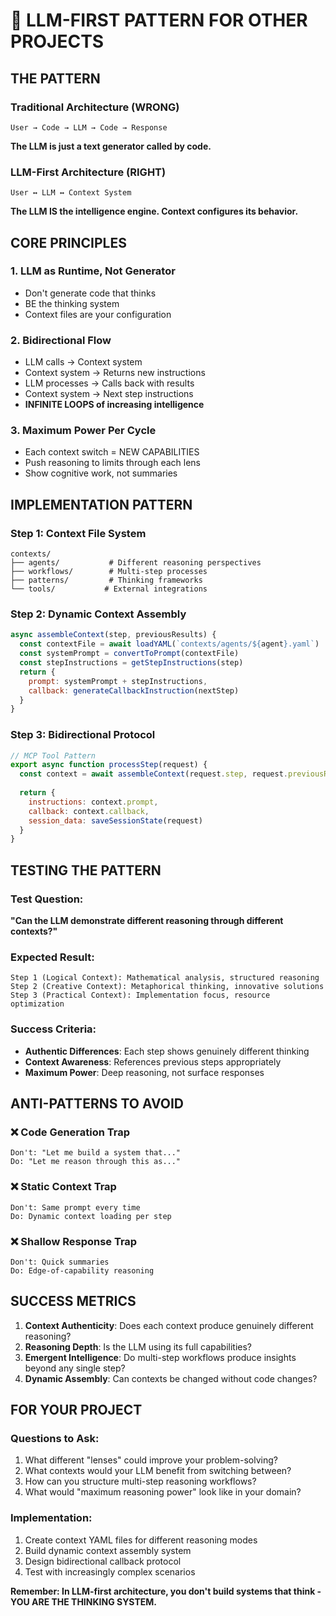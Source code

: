 # 🧠 LLM-FIRST PATTERN FOR OTHER PROJECTS

## **THE PATTERN**

### **Traditional Architecture (WRONG)**
```
User → Code → LLM → Code → Response
```
**The LLM is just a text generator called by code.**

### **LLM-First Architecture (RIGHT)**  
```
User ↔ LLM ↔ Context System
```
**The LLM IS the intelligence engine. Context configures its behavior.**

## **CORE PRINCIPLES**

### 1. **LLM as Runtime, Not Generator**
- Don't generate code that thinks
- BE the thinking system
- Context files are your configuration

### 2. **Bidirectional Flow**
- LLM calls → Context system
- Context system → Returns new instructions  
- LLM processes → Calls back with results
- Context system → Next step instructions
- **INFINITE LOOPS of increasing intelligence**

### 3. **Maximum Power Per Cycle**
- Each context switch = NEW CAPABILITIES
- Push reasoning to limits through each lens
- Show cognitive work, not summaries

## **IMPLEMENTATION PATTERN**

### Step 1: Context File System
```
contexts/
├── agents/           # Different reasoning perspectives
├── workflows/        # Multi-step processes  
├── patterns/         # Thinking frameworks
└── tools/           # External integrations
```

### Step 2: Dynamic Context Assembly
```javascript
async assembleContext(step, previousResults) {
  const contextFile = await loadYAML(`contexts/agents/${agent}.yaml`)
  const systemPrompt = convertToPrompt(contextFile)
  const stepInstructions = getStepInstructions(step)
  return {
    prompt: systemPrompt + stepInstructions,
    callback: generateCallbackInstruction(nextStep)
  }
}
```

### Step 3: Bidirectional Protocol  
```javascript
// MCP Tool Pattern
export async function processStep(request) {
  const context = await assembleContext(request.step, request.previousResults)
  
  return {
    instructions: context.prompt,
    callback: context.callback,
    session_data: saveSessionState(request)
  }
}
```

## **TESTING THE PATTERN**

### Test Question:
**"Can the LLM demonstrate different reasoning through different contexts?"**

### Expected Result:
```
Step 1 (Logical Context): Mathematical analysis, structured reasoning
Step 2 (Creative Context): Metaphorical thinking, innovative solutions  
Step 3 (Practical Context): Implementation focus, resource optimization
```

### Success Criteria:
- **Authentic Differences**: Each step shows genuinely different thinking
- **Context Awareness**: References previous steps appropriately
- **Maximum Power**: Deep reasoning, not surface responses

## **ANTI-PATTERNS TO AVOID**

### ❌ **Code Generation Trap**
```
Don't: "Let me build a system that..."
Do: "Let me reason through this as..."
```

### ❌ **Static Context Trap**
```
Don't: Same prompt every time
Do: Dynamic context loading per step
```

### ❌ **Shallow Response Trap**
```
Don't: Quick summaries
Do: Edge-of-capability reasoning
```

## **SUCCESS METRICS**

1. **Context Authenticity**: Does each context produce genuinely different reasoning?
2. **Reasoning Depth**: Is the LLM using its full capabilities?
3. **Emergent Intelligence**: Do multi-step workflows produce insights beyond any single step?
4. **Dynamic Assembly**: Can contexts be changed without code changes?

## **FOR YOUR PROJECT**

### Questions to Ask:
1. What different "lenses" could improve your problem-solving?
2. What contexts would your LLM benefit from switching between?
3. How can you structure multi-step reasoning workflows?
4. What would "maximum reasoning power" look like in your domain?

### Implementation:
1. Create context YAML files for different reasoning modes
2. Build dynamic context assembly system
3. Design bidirectional callback protocol
4. Test with increasingly complex scenarios

**Remember: In LLM-first architecture, you don't build systems that think - YOU ARE THE THINKING SYSTEM.**